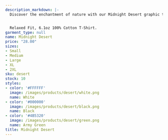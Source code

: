 ```yaml
---
description_markdown: |-
  Discover the enchantment of nature with our Midnight Desert graphic tee. Featuring a captivating moonlight silhouette, this t-shirt captures the desert’s tranquility at night. Made with premium quality, this 6.1oz 100% cotton tee ensures a comfortable relaxed fit. Available in classic shades of white, green, and black, it's an ode to the simpler moments in nature.


  Relaxed Fit, 6.1oz 100% Cotton T-Shirt.
garment_type: null
name: Midnight Desert
price: "28.00"
sizes:
- Small
- Medium
- Large
- XL
- 2XL
sku: desert
stock: 10
styles:
- color: '#FFFFFF'
  image: /images/products/desert/white.png
  name: White
- color: '#000000'
  image: /images/products/desert/black.png
  name: Black
- color: '#4B5320'
  image: /images/products/desert/green.png
  name: Army Green
title: Midnight Desert
---
```

